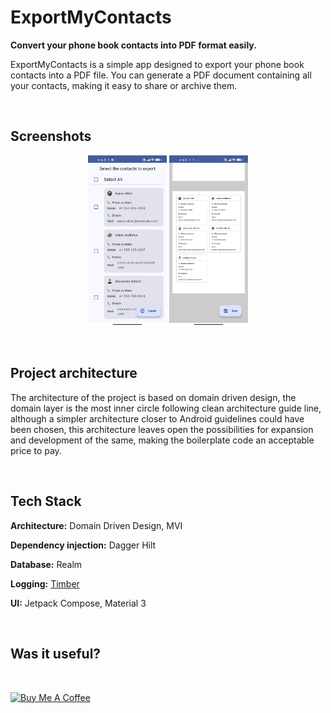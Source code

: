 # ExportMyContacts

**Convert your phone book contacts into PDF format easily.**

ExportMyContacts is a simple app designed to export your phone book contacts into a PDF file. You can generate a PDF document containing all your contacts, making it easy to share or archive them.

<br/>

## Screenshots

<p align="center" width="100%">
    <img width="25%" src="screenshots/screenshot_select.png">
    <img width="25%" src="screenshots/screenshot_pdf_preview.png">
</p>

<br/>

## Project architecture

The architecture of the project is based on domain driven design, the domain layer is the most inner circle following clean architecture guide line, although a simpler architecture closer to Android guidelines could have been chosen, this architecture leaves open the possibilities for expansion and development of the same, making the boilerplate code an acceptable price to pay.

<br/>

## Tech Stack

**Architecture:** Domain Driven Design, MVI

**Dependency injection:** Dagger Hilt

**Database:** Realm

**Logging:** [Timber](https://github.com/JakeWharton/timber)

**UI:** Jetpack Compose, Material 3

<br/>

## Was it useful?

<br/>

<a href="https://www.buymeacoffee.com/teocoding" target="_blank"><img src="https://cdn.buymeacoffee.com/buttons/v2/default-yellow.png" alt="Buy Me A Coffee" style="height: 60px !important;width: 217px !important;" ></a>
